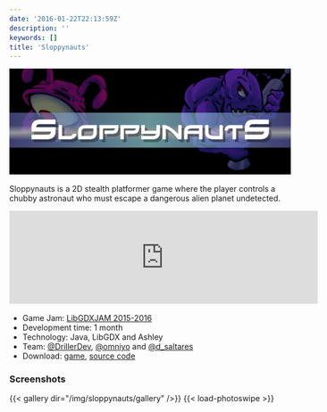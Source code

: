 ```yaml
---
date: '2016-01-22T22:13:59Z'
description: ''
keywords: []
title: 'Sloppynauts'
---
```


![sloppynauts](/img/sloppynauts/sloppynauts.png)

Sloppynauts is a 2D stealth platformer game where the player controls a chubby astronaut who must escape a dangerous alien planet undetected.

<iframe src="https://itch.io/embed/51210" width="552" height="167" frameborder="0"></iframe>

- Game Jam: [LibGDXJAM 2015-2016](http://itch.io/jam/libgdxjam/entries)
- Development time: 1 month
- Technology: Java, LibGDX and Ashley
- Team: [@DrillerDev](https://twitter.com/DrillerDev), [@omniyo](https://twitter.com/omniyo) and [@d_saltares](https://twitter.com/d_saltares)
- Download: [game](http://itch.io/jam/libgdxjam/rate/51210), [source code](https://github.com/dsaltares/libgdxjam)

### Screenshots

{{< gallery dir="/img/sloppynauts/gallery" />}}
{{< load-photoswipe >}}
